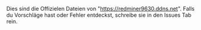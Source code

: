 Dies sind die Offizielen Dateien von "https://redminer9630.ddns.net".
Falls du Vorschläge hast oder Fehler entdeckst, schreibe sie in den Issues Tab rein.
